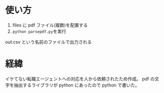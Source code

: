 # 使い方

1. files に pdf ファイル(複数)を配置する
2. `python parsepdf.py`を実行

out.csv という名前のファイルで出力される

# 経緯

イケてない転職エージェントへの対応を人から依頼されたため作成。
pdf の文字を抽出するライブラリが python にあったので python で書いた。
